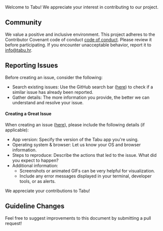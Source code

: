 Welcome to Tabu! We appreciate your interest in contributing to our project.

## Community

We value a positive and inclusive environment. This project adheres to the Contributor Covenant code of conduct [code of conduct](./CODE_OF_CONDUCT.md). Please review it before participating.
If you encounter unacceptable behavior, report it to info@tabu.hr.

## Reporting Issues

Before creating an issue, consider the following:
- Search existing issues: Use the GitHub search bar ([here](https://github.com/tabu-hr/tabu-app/issues?q=is%3Aissue)) to check if a similar issue has already been reported.
- Gather details: The more information you provide, the better we can understand and resolve your issue.

#### Creating a Great Issue

When creating an issue ([here](https://github.com/tabu-hr/tabu-app/issues)), please include the following details (if applicable):
  - App version: Specify the version of the Tabu app you're using.
  - Operating system & browser: Let us know your OS and browser information.
  - Steps to reproduce: Describe the actions that led to the issue. What did you expect to happen?
  - Additional information:
    - Screenshots or animated GIFs can be very helpful for visualization.
    - Include any error messages displayed in your terminal, developer tools, or as alerts.

We appreciate your contributions to Tabu!

## Guideline Changes

Feel free to suggest improvements to this document by submitting a pull request!
